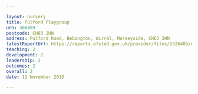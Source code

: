 ```yaml
---

layout: nursery
title: Pulford Playgroup
urn: 306469
postcode: CH63 2HN
address: Pulford Road, Bebington, Wirral, Merseyside, CH63 2HN
latestReportUrl: https://reports.ofsted.gov.uk/provider/files/2526403/urn/306469.pdf
teaching: 2
development: 2
leadership: 2
outcomes: 2
overall: 2
date: 11 November 2015

---
```

